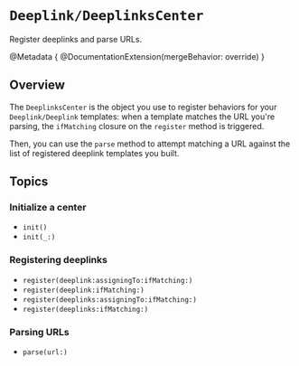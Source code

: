 # ``Deeplink/DeeplinksCenter``

Register deeplinks and parse URLs.

@Metadata {
    @DocumentationExtension(mergeBehavior: override)
}

## Overview

The ``DeeplinksCenter`` is the object you use to register behaviors for your ``Deeplink/Deeplink`` templates: when a template matches the URL you're parsing, the `ifMatching` closure on the `register` method is triggered.

Then, you can use the `parse` method to attempt matching a URL against the list of registered deeplink templates you built.

## Topics

### Initialize a center

- ``init()``
- ``init(_:)``

### Registering deeplinks

- ``register(deeplink:assigningTo:ifMatching:)``
- ``register(deeplink:ifMatching:)``
- ``register(deeplinks:assigningTo:ifMatching:)``
- ``register(deeplinks:ifMatching:)``

### Parsing URLs

- ``parse(url:)``
